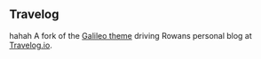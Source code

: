 Travelog
---
hahah
A fork of the [Galileo theme](https://github.com/rowanoulton/galileo-theme) driving Rowans personal blog at [Travelog.io](http://travelog.io).
